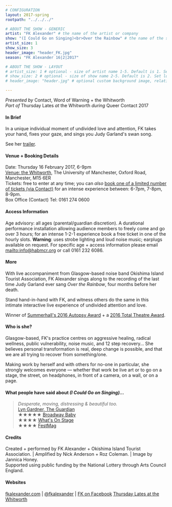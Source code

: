 ```yaml
---
# CONFIGURATION
layout: 2017-spring
rootpath: "../../../"

# ABOUT THE SHOW - GENERIC
artist: "FK Alexander" # the name of the artist or company
show: "(I Could Go on Singing)<br>Over the Rainbow" # the name of the show
artist_size: 1
show_size: 3
header_image: "header_FK.jpg"
season: "FK Alexander 16|2|2017"

# ABOUT THE SHOW - LAYOUT
# artist_size: 1 # optional - size of artist name 1-5. Default is 1. Set longer names to lower values
# show_size: 2 # optional - size of show name 2-5. Default is 2. Set longer names to lower values
# header_image: "header.jpg" # optional custom background image, relative to current page

---
```

*Presented by* Contact, Word of Warning + the Whitworth<br>*Part of* Thursday Lates *at* the Whitworth *during* Queer Contact 2017             
          
#### In Brief          
In a unique individual moment of undivided love and attention, FK takes your hand, fixes your gaze, and sings you Judy Garland's swan song.         
         
See her <a href="http://youtu.be/HdsA0YhjETk" target="_blank">trailer</a>.

#### Venue + Booking Details        
Date: Thursday 16 February 2017, 6-9pm          
<a href="http://www.whitworth.manchester.ac.uk/visit/gettinghere" target="_blank">Venue: the Whitworth</a>, The University of Manchester, Oxford Road, Manchester, M15 6ER              
Tickets: free to enter at any time; you can *also* <a href="http://contactmcr.com/whats-on/64894-qc17-fk-alexander-i-could-go-on-singing-over-the-rainbow" target="_blank">book one of a limited number of tickets (via Contact)</a> for an intense experience between: 6-7pm, 7-8pm, 8-9pm.        
Box Office (Contact) Tel: 0161 274 0600         
         
#### Access Information        
Age advisory: all ages (parental/guardian discretion). A durational performance installation allowing audience members to freely come and go over 3 hours; for an intense 1-2-1 experience book a free ticket in one of the hourly slots. **Warning**: uses strobe lighting and loud noise music; earplugs available on request. For specific age + access information please email <mailto:info@habmcr.org> or call 0161 232 6086.      
         
#### More      
With live accompaniment from Glasgow-based noise band Okishima Island Tourist Association, FK Alexander sings along to the recording of the last time Judy Garland ever sang *Over the Rainbow*, four months before her death.        
        
Stand hand-in-hand with FK, and witness others do the same in this intimate interactive live experience of undivided attention and love.        
       
Winner of <a href="http://www.summerhall.co.uk/2016/summerhall-autopsy-award-2016/" target="_blank">Summerhall's 2016 Autopsy Award</a> + a <a href="http://www.edfringe.com/media/award-winners#Total" target="_blank">2016 Total Theatre Award</a>.                 
       
#### Who is she?     
Glasgow-based, FK's practice centres on aggressive healing, radical wellness, public vulnerability, noise music, and 12 step recovery… She believes personal transformation is real, deep change is possible, and that we are all trying to recover from something/one.

Making work by herself and with others for no-one in particular, she strongly welcomes everyone — whether that work be live art or to go on a stage, the street, on headphones, in front of a camera, on a wall, or on a page.         
         
#### What people have said about *(I Could Go on Singing)…*        
>*Desperate, moving, distressing & beautiful too.*<br><a href="http://twitter.com/lyngardner/status/528473260317745152" target="_blank">Lyn Gardner, The Guardian</a><br>★★★★★ <a href="http://www.broadwaybaby.com/shows/i-could-go-on-singing-over-the-rainbow/715038" target="_blank">Broadway Baby</a><br>★★★★ <a href="http://www.whatsonstage.com/edinburgh-theatre/reviews/i-could-go-on-singing-festival-fringe-summerhall_41603.html" target="_blank">What's On Stage</a><br>★★★★ <a href="http://www.festmag.co.uk/music/103151-i-could-on-singing-over-rainbow" target="_blank">FestMag</a>       
       
#### Credits        
Created + performed by FK Alexander + Okishima Island Tourist Association. | Amplified by Nick Anderson + Roz Coleman. | Image by Jannica Honey.<br>Supported using public funding by the National Lottery through Arts Council England. 
        
#### Websites          
<a href="http://www.fkalexander.com" target="_blank">fkalexander.com</a> | <a href="http://twitter.com/fkalexander" target="_blank">@fkalexander</a> | <a href="http://facebook.com/fkalexanderart" target="_blank">FK on Facebook</a>
<a href="http://www.whitworth.manchester.ac.uk/learn/adults/talkasandtours/thursdaylates" target="_blank">Thursday Lates at the Whitworth</a>
